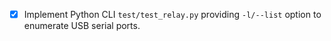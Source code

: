 - [x] Implement Python CLI `test/test_relay.py` providing `-l/--list` option to enumerate USB serial ports.
